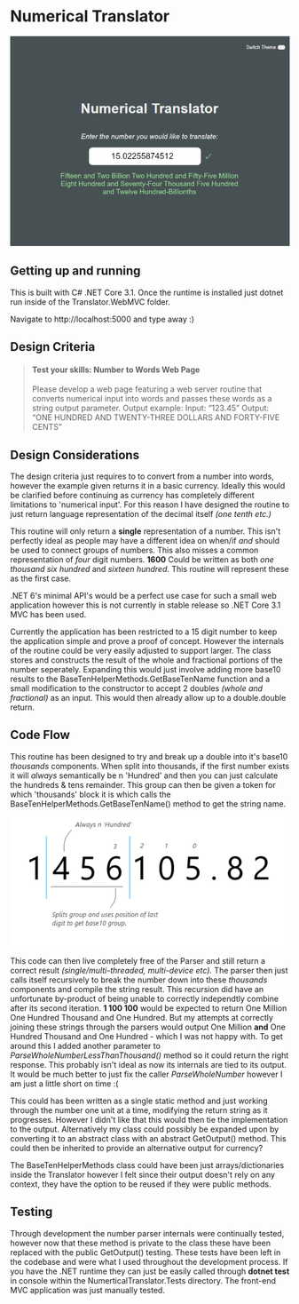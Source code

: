 # Numerical Translator

![Picture of application](AppPage.png?raw=true)

## Getting up and running

This is built with C# .NET Core 3.1. Once the runtime is installed just dotnet run inside of the Translator.WebMVC folder.

Navigate to http://localhost:5000 and type away :)


## Design Criteria

> #### Test your skills: Number to Words Web Page
>Please develop a web page featuring a web server routine that converts numerical input into words and passes these words as a string output parameter.
>Output example:
>Input:      “123.45”
>Output:    “ONE HUNDRED AND TWENTY-THREE DOLLARS AND FORTY-FIVE CENTS”

## Design Considerations

The design criteria just requires to to convert from a number into words, however the example given returns it in a basic currency. Ideally this would be clarified before continuing as currency has completely different limitations to 'numerical input'. For this reason I have designed the routine to just return language representation of the decimal itself *(one tenth etc.)*

This routine will only return a **single** representation of a number. This isn't perfectly ideal as people may have a different idea on when/if *and* should be used to connect groups of numbers. This also misses a common representation of *four* digit numbers. **1600** Could be written as both *one thousand six hundred* and *sixteen hundred*. This routine will represent these as the first case.

.NET 6's minimal API's would be a perfect use case for such a small web application however this is not currently in stable release so .NET Core 3.1 MVC has been used.

Currently the application has been restricted to a 15 digit number to keep the application simple and prove a proof of concept. However the internals of the routine could be very easily adjusted to support larger. The class stores and constructs the result of the whole and fractional portions of the number seperately. Expanding this would just involve adding more base10 results to the BaseTenHelperMethods.GetBaseTenName function and a small modification to the constructor to accept 2 doubles *(whole and fractional)* as an input. This would then already allow up to a double.double return.

## Code Flow

This routine has been designed to try and break up a double into it's base10 *thousands* components. When split into thousands, if the first number exists it will *always* semantically be n 'Hundred' and then you can just calculate the hundreds & tens remainder. This group can then be given a token for which 'thousands' block it is which calls the BaseTenHelperMethods.GetBaseTenName() method to get the string name.

![Visually explaining NumberParser](NumberParser.png?raw=true)

This code can then live completely free of the Parser and still return a correct result *(single/multi-threaded, multi-device etc).*
The parser then just calls itself recursively to break the number down into these *thousands* components and compile the string result. This recursion did have an unfortunate by-product of being unable to correctly independtly combine after its second iteration.
**1 100 100** would be expected to return One Million One Hundred Thousand and One Hundred. But my attempts at correctly joining these strings through the parsers would output One Million **and** One Hundred Thousand and One Hundred - which I was not happy with. To get around this I added another parameter to *ParseWholeNumberLessThanThousand()* method so it could return the right response. This probably isn't ideal as now its internals are tied to its output. It would be much better to just fix the caller *ParseWholeNumber* however I am just a little short on time :(

This could has been written as a single static method and just working through the number one unit at a time, modifying the return string as it progresses. However I didn't like that this would then tie the implementation to the output. Alternatively my class could possibly be expanded upon by converting it to an abstract class with an abstract GetOutput() method. This could then be inherited to provide an alternative output for currency?

The BaseTenHelperMethods class could have been just arrays/dictionaries inside the Translator however I felt since their output doesn't rely on any context, they have the option to be reused if they were public methods.

## Testing

Through development the number parser internals were continually tested, however now that these method is private to the class these have been replaced with the public GetOutput() testing. These tests have been left in the codebase and were what I used throughout the development process. If you have the .NET runtime they can just be easily called through **dotnet test** in console within the NumerticalTranslator.Tests directory. The front-end MVC application was just manually tested.
